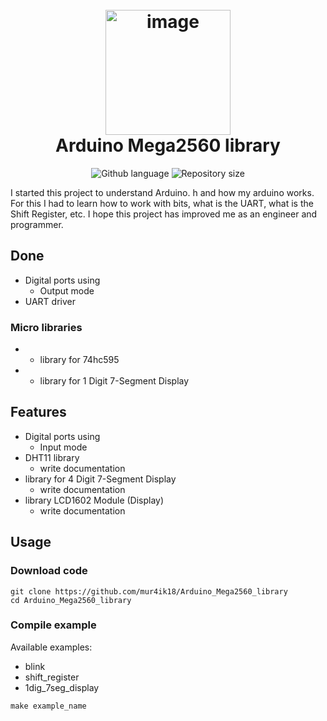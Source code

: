 <h1 align="center">
  <br>
  <a href="http://www.amitmerchant.com/electron-markdownify"><img src="https://2.bp.blogspot.com/-v7qmcwmY8b0/WlZ6T8bjM8I/AAAAAAAAA-s/owoFeqJu3l4VyrnLOseIPODHYlYCgsUlwCEwYBhgL/s1600/arduino%2Bmega.jpg" alt="image" width="200"></a>
  <br>
  Arduino Mega2560 library
  <br>
</h1>

<p align="center">
  <img alt="Github language" src="https://img.shields.io/github/languages/top/mur4ik18/Arduino_Mega2560_library?color=success">
  <img alt="Repository size" src="https://img.shields.io/github/repo-size/mur4ik18/Arduino_Mega2560_library?color=success">
</p>

I started this project to understand Arduino. h and how my arduino works. 
For this I had to learn how to work with bits, what is the UART, what is the Shift Register, etc.
I hope this project has improved me as an engineer and programmer.

## Done
* Digital ports using
    - Output mode
* UART driver

### Micro libraries
* * library for 74hc595
* * library for 1 Digit 7-Segment Display

## Features
* Digital ports using
    - Input mode  
* DHT11 library
    - write documentation
* library for 4 Digit 7-Segment Display
    - write documentation
* library LCD1602 Module (Display)
    - write documentation

## Usage

### Download code 
```
git clone https://github.com/mur4ik18/Arduino_Mega2560_library
cd Arduino_Mega2560_library
```

### Compile example
Available examples: 
* blink
* shift_register
* 1dig_7seg_display

```
make example_name
```
